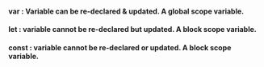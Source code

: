 #### var : Variable can be re-declared & updated. A global scope variable.

#### let : variable cannot be re-declared but updated. A block scope variable.

#### const : variable cannot be re-declared or updated. A block scope variable.